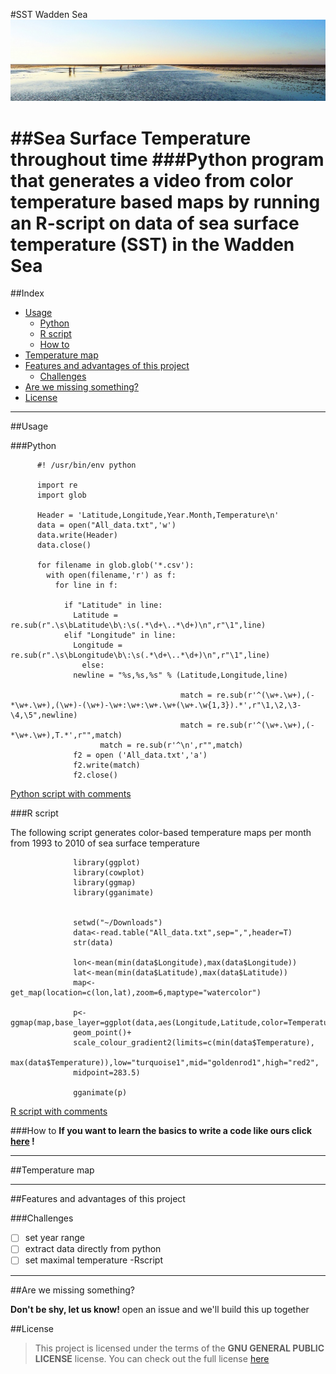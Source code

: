
#SST Wadden Sea ![Wadden Sea](https://github.com/gabrielamg24/SST/blob/extras/waddensea.jpg)

##Sea Surface Temperature throughout time
###Python program that generates a video from color temperature based maps by running an R-script on data of sea surface temperature (SST) in the Wadden Sea 
==================
##Index
  - [Usage](#usage)
    - [Python](#python)
    - [R script](#r-script)
    - [How to](#how-to)
  - [Temperature map](#temperature-map)
  - [Features and advantages of this project](#features-and-advantages-of-this-project)
    - [Challenges](#challenges)
  - [Are we missing something?](#are-we-missing-something)
  - [License](#license)

---
##Usage 



###Python

          #! /usr/bin/env python

          import re
          import glob
     
          Header = 'Latitude,Longitude,Year.Month,Temperature\n'
          data = open("All_data.txt",'w')
          data.write(Header)
          data.close()

          for filename in glob.glob('*.csv'):
            with open(filename,'r') as f:
              for line in f:
               
                if "Latitude" in line:
                  Latitude = re.sub(r".\s\bLatitude\b\:\s(.*\d+\..*\d+)\n",r"\1",line)
                elif "Longitude" in line:
                  Longitude = re.sub(r".\s\bLongitude\b\:\s(.*\d+\..*\d+)\n",r"\1",line)			
                    else:
                  newline = "%s,%s,%s" % (Latitude,Longitude,line)
                                         
                                          match = re.sub(r'^(\w+.\w+),(-*\w+.\w+),(\w+)-(\w+)-\w+:\w+:\w+.\w+(\w+.\w{1,3}).*',r"\1,\2,\3-\4,\5",newline)                                        
                                          match = re.sub(r'^(\w+.\w+),(-*\w+.\w+),T.*',r"",match)                                       
                        match = re.sub(r'^\n',r"",match)
                  f2 = open ('All_data.txt','a')
                  f2.write(match)
                  f2.close()

[Python script with comments](https://github.com/gabrielamg24/SST/blob/master/format-data.py)

###R script

The following script generates color-based temperature maps per month from 1993 to 2010 of sea surface temperature 

                  library(ggplot)
                  library(cowplot)
                  library(ggmap)
                  library(gganimate)


                  setwd("~/Downloads")
                  data<-read.table("All_data.txt",sep=",",header=T)
                  str(data)

                  lon<-mean(min(data$Longitude),max(data$Longitude))
                  lat<-mean(min(data$Latitude),max(data$Latitude))
                  map<-get_map(location=c(lon,lat),zoom=6,maptype="watercolor")

                  p<-ggmap(map,base_layer=ggplot(data,aes(Longitude,Latitude,color=Temperature,frame=Year.Month)))+
                  geom_point()+
                  scale_colour_gradient2(limits=c(min(data$Temperature),
                  max(data$Temperature)),low="turquoise1",mid="goldenrod1",high="red2",
                  midpoint=283.5)

                  gganimate(p)

[R script with comments](https://github.com/gabrielamg24/SST/blob/master/gganimate.r)


###How to 
      **If you want to learn the basics to write a code like ours click [here](link) !**
       
---
##Temperature map 

--- 
##Features and advantages of this project


###Challenges

- [ ] set year range 
- [ ] extract data directly from python 
- [ ] set maximal temperature -Rscript

--- 
##Are we missing something? 

**Don't be shy, let us know!**
open an issue and we'll build this up together 

##License
>This project is licensed under the terms of the **GNU GENERAL PUBLIC LICENSE** license.
You can check out the full license [here](link)


